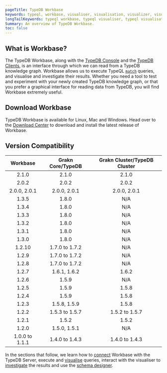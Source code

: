 ```yaml
---
pageTitle: TypeDB Workbase
keywords: typeql, workbase, visualiser, visualisation, visualizer, visualization
longTailKeywords: typeql workbase, typeql visualiser, typeql visualisation, typeql visualizer, typeql visualization
Summary: An overview of TypeDB Workbase.
toc: false
---
```


## What is Workbase?
The TypeDB Workbase, along with the [TypeDB Console](../02-console/01-console.md) and the [TypeDB Clients](../03-client-api/00-overview.md), is an interface through which we can read from a TypeDB knowledge graph.
Workbase allows us to execute TypeQL [`match`](../11-query/01-match-clause.md) queries, and visualise and investigate their results.
Whether you need a tool to test and experiment with your newly created TypeDB knowledge graph, or that you prefer a graphical interface for reading data from TypeDB, you will find Workbase extremely useful.

## Download Workbase
TypeDB Workbase is available for Linux, Mac and Windows. Head over to the [Download Center](https://vaticle.com/download#workbase) to download and install the latest release of Workbase.


## Version Compatibility

| Workbase       | Grakn Core/TypeDB   | Grakn Cluster/TypeDB Cluster |
| :------------: | :-----------------: | :--------------------------: |
| 2.1.0          | 2.1.0               | 2.1.0                        |
| 2.0.2          | 2.0.2               | 2.0.2                        |
| 2.0.0, 2.0.1   | 2.0.0, 2.0.1        | 2.0.0, 2.0.1                 |
| 1.3.5          | 1.8.0               | N/A                          |
| 1.3.4          | 1.8.0               | N/A                          |
| 1.3.3          | 1.8.0               | N/A                          |
| 1.3.2          | 1.8.0               | N/A                          |
| 1.3.1          | 1.8.0               | N/A                          |
| 1.3.0          | 1.8.0               | N/A                          |
| 1.2.10         | 1.7.0 to 1.7.2      | N/A                          |
| 1.2.9          | 1.7.0 to 1.7.2      | N/A                          |
| 1.2.8          | 1.7.0 to 1.7.2      | N/A                          |
| 1.2.7          | 1.6.1, 1.6.2        | 1.6.2                        |
| 1.2.6          | 1.5.9               | N/A                          |
| 1.2.5          | 1.5.9               | 1.5.8                        |
| 1.2.4          | 1.5.9               | 1.5.8                        |
| 1.2.3          | 1.5.8, 1.5.9        | 1.5.8                        |
| 1.2.2          | 1.5.3 to 1.5.7      | 1.5.2 to 1.5.7               |
| 1.2.1          | 1.5.2               | 1.5.2                        |
| 1.2.0          | 1.5.0, 1.5.1        | N/A                          |
| 1.0.0 to 1.1.1 | 1.4.0 to 1.4.3      | 1.4.0 to 1.4.3               |


In the sections that follow, we learn how to [connect](../07-workbase/01-connection.md) Workbase with the TypeDB Server, execute and [visualise](../07-workbase/02-visualisation.md) queries, interact with the visualiser to [investigate](../07-workbase/03-investigation.md) the results and use the [schema designer](../07-workbase/04-schema-designer.md).
